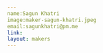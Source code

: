 ```yaml
---
name:Sagun Khatri
image:maker-sagun-khatri.jpeg
email:sagunkhatri@pm.me
link:
layout: makers
---
```

